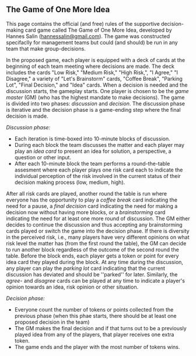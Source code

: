 ## The Game of One More Idea
This page contains the official (and free) rules of the supportive decision-making card game called The Game of One More Idea, developed by Hannes Salin (hannessalin@gmail.com). The game was constructed specifaclly for management teams but could (and should) be run in any team that make group-decisions.

In the proposed game, each player is equipped with a deck of cards at the beginning of each team meeting where decisions are made. The deck includes the cards "Low Risk," "Medium Risk," "High Risk,", "I Agree," "I Disagree," a variety of "Let's Brainstorm" cards, "Coffee Break", "Parking Lot", "Final Decision," and "Idea" cards. When a decision is needed and the discussion starts, the gameplay starts. One player is chosen to be the *game master* (GM) (who has the highest mandate to make decisions). The game is divided into two phases: *discussion* and *decision*. The discussion phase is iterative and the decision phase is a game-ending step where the final decision is made. 

*Discussion phase:* 
- Each iteration is time-boxed into 10-minute blocks of discussion.
- During each block the team discusses the matter and each player may play an *idea card* to present an idea for solution, a perspective, a question or other input.
- After each 10-minute block the team performs a round-the-table assesment where each player plays one risk card each to indicate the individual perception of the risk involved in the current status of their decision making process (low, medium, high).

After all risk cards are played, another round the table is run where everyone has the opportunity to play a *coffee break* card indicating the need for a pause, a *final decision* card indicating the need for making a decision now without having more blocks, or a *brainstorming* card indicating the need for at least one more round of discussion. The GM either decides to continue the discussion and thus accepting any brainstorming cards played or switch the game into the decision phase. If there is diversity in the perceived risk, i.e., many players have very different opinions on what risk level the matter has (from the first round the table), the GM can decide to run another block regardless of the outcome of the second round the table. Before the block ends, each player gets a token or point for every idea card they played during the block. At any time during the discussion, any player can play the *parking lot* card indicating that the current discussion has deviated and should be ''parked'' for later. Similarly, the *agree-* and *disagree* cards can be played at any time to indicate a player's opinion towards an idea, risk opinion or other situation.
    
*Decision phase:* 
- Everyone count the number of tokens or points collected from the previous phase (when this phae starts, there should be at least one proposed decision in the team)
- The GM makes the final decision and if that turns out to be a previously played idea from any of the players, that player receives one extra token.
- The game ends and the player with the most number of tokens wins.
